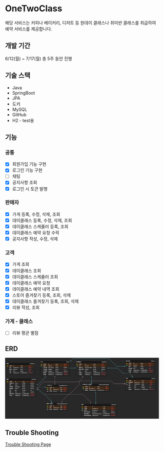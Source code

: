 
# OneTwoClass
해당 서비스는 커피나 베이커리, 디저트 등 원데이 클래스나 취미반 클래스를 취급하여 예약 서비스를 제공합니다.

## 개발 기간

6/12(월) ~ 7/17(월) 총 5주 동안 진행

## 기술 스택

- Java
- SpringBoot
- JPA
- 도커
- MySQL
- GitHub
- H2 - test용

## 기능

### 공통
- [x] 회원가입 기능 구현
- [x] 로그인 기능 구현
- [ ] 채팅
- [x] 공지사항 조회
- [x] 로그인 시 토큰 발행

### 판매자
- [x] 가게 등록, 수정, 삭제, 조회
- [x] 데이클래스 등록, 수정, 삭제, 조회
- [x] 데이클래스 스케쥴러 등록, 조회
- [x] 데이클래스 예약 요청 수락
- [x] 공지사항 작성, 수정, 삭제

### 고객
- [x] 가게 조회
- [x] 데이클래스 조회
- [x] 데이클래스 스케쥴러 조회
- [x] 데이클래스 예약 요청
- [x] 데이클래스 예약 내역 조회
- [x] 스토어 즐겨찾기 등록, 조회, 삭제
- [x] 데이클래스 즐겨찾기 등록, 조회, 삭제
- [x] 리뷰 작성, 조회

### 가게 - 클래스
- [ ] 리뷰 평균 별점

## ERD
![img.png](img.png)

## Trouble Shooting
[Trouble Shooting Page][link]

[link]: https://github.com/Nokchamat/oneTwoClass/blob/main/TROUBLE_SHOOTING.md

